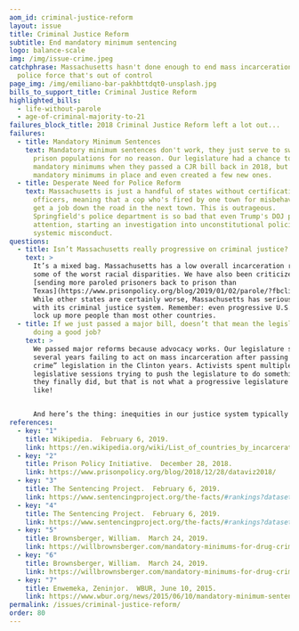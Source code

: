```yaml
---
aom_id: criminal-justice-reform
layout: issue
title: Criminal Justice Reform
subtitle: End mandatory minimum sentencing
logo: balance-scale
img: /img/issue-crime.jpeg
catchphrase: Massachusetts hasn't done enough to end mass incarceration and a
  police force that's out of control
page_img: /img/emiliano-bar-pakhbttdqt0-unsplash.jpg
bills_to_support_title: Criminal Justice Reform
highlighted_bills:
  - life-without-parole
  - age-of-criminal-majority-to-21
failures_block_title: 2018 Criminal Justice Reform left a lot out...
failures:
  - title: Mandatory Minimum Sentences
    text: Mandatory minimum sentences don't work, they just serve to swell our
      prison populations for no reason. Our legislature had a chance to end
      mandatory minimums when they passed a CJR bill back in 2018, but they left
      mandatory minimums in place and even created a few new ones.
  - title: Desperate Need for Police Reform
    text: Massachusetts is just a handful of states without certification for
      officers, meaning that a cop who's fired by one town for misbehavior can
      get a job down the road in the next town. This is outrageous.
      Springfield's police department is so bad that even Trump's DOJ paid
      attention, starting an investigation into unconstitutional policing and
      systemic misconduct.
questions:
  - title: Isn’t Massachusetts really progressive on criminal justice?
    text: >
      It’s a mixed bag. Massachusetts has a low overall incarceration rate, but
      some of the worst racial disparities. We have also been criticized for
      [sending more paroled prisoners back to prison than
      Texas](https://www.prisonpolicy.org/blog/2019/01/02/parole/?fbclid=IwAR1pVj1CJBGRyKWgUAW5SO6vcln-DW4ocCIMpltGnqKJr838RFRE_X5OL9M).
      While other states are certainly worse, Massachusetts has serious problems
      with its criminal justice system. Remember: even progressive U.S. states
      lock up more people than most other countries.
  - title: If we just passed a major bill, doesn’t that mean the legislature is
      doing a good job?
    text: >
      We passed major reforms because advocacy works. Our legislature spent
      several years failing to act on mass incarceration after passing “tough on
      crime” legislation in the Clinton years. Activists spent multiple
      legislative sessions trying to push the legislature to do something and
      they finally did, but that is not what a progressive legislature looks
      like!


      And here’s the thing: inequities in our justice system typically follow other injustices in society.  Our legislature has been mostly silent on the things that would make sentencing reform most effective: housing, health care, and education.
references:
  - key: "1"
    title: Wikipedia.  February 6, 2019.
    link: https://en.wikipedia.org/wiki/List_of_countries_by_incarceration_rate.
  - key: "2"
    title: Prison Policy Initiative.  December 28, 2018.
    link: https://www.prisonpolicy.org/blog/2018/12/28/dataviz2018/
  - key: "3"
    title: The Sentencing Project.  February 6, 2019.
    link: https://www.sentencingproject.org/the-facts/#rankings?dataset-option=BWR.
  - key: "4"
    title: The Sentencing Project.  February 6, 2019.
    link: https://www.sentencingproject.org/the-facts/#rankings?dataset-option=HWR.
  - key: "5"
    title: Brownsberger, William.  March 24, 2019.
    link: https://willbrownsberger.com/mandatory-minimums-for-drug-crimes-in-the-senate-criminal-justice-package/
  - key: "6"
    title: Brownsberger, William.  March 24, 2019.
    link: https://willbrownsberger.com/mandatory-minimums-for-drug-crimes-in-the-senate-criminal-justice-package/
  - key: "7"
    title: Enwemeka, Zeninjor.  WBUR, June 10, 2015.
    link: https://www.wbur.org/news/2015/06/10/mandatory-minimum-sentences-primer.
permalink: /issues/criminal-justice-reform/
order: 80
---
```

